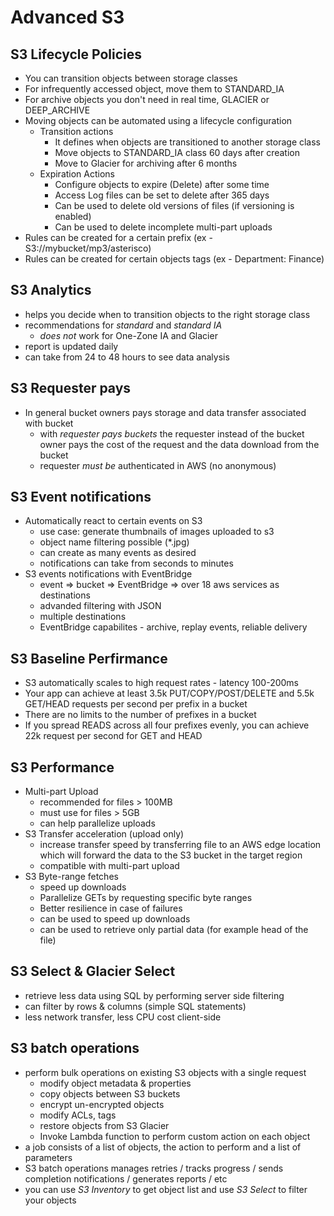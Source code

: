 # Advanced S3

## S3 Lifecycle Policies
* You can transition objects between storage classes
* For infrequently accessed object, move them to STANDARD_IA
* For archive objects you don't need in real time, GLACIER or DEEP_ARCHIVE
* Moving objects can be automated using a lifecycle configuration
  - Transition actions
    - It defines when objects are transitioned to another storage class
    - Move objects to STANDARD_IA class 60 days after creation
    - Move to Glacier for archiving after 6 months
  - Expiration Actions
    - Configure objects to expire (Delete) after some time
    - Access Log files can be set to delete after 365 days
    - Can be used to delete old versions of files (if versioning is enabled)
    - Can be used to delete incomplete multi-part uploads
* Rules can be created for a certain prefix (ex - S3://mybucket/mp3/asterisco)
* Rules can be created for certain objects tags (ex - Department: Finance)

## S3 Analytics

*  helps you decide when to transition objects to the right storage class
* recommendations for *standard* and *standard IA*
  * *does not* work for One-Zone IA and Glacier
* report is updated daily
* can take from 24 to 48 hours to see data analysis

## S3 Requester pays

* In general bucket owners pays storage and data transfer associated with bucket
  * with *requester pays buckets* the requester instead of the bucket owner pays the cost of the request and the data
    download from the bucket
  * requester *must be* authenticated in AWS (no anonymous)

## S3 Event notifications

* Automatically react to certain events on S3
  * use case: generate thumbnails of images uploaded to s3
  * object name filtering possible (\*.jpg)
  * can create as many events as desired
  * notifications can take from seconds to minutes
* S3 events notifications with EventBridge
  * event => bucket => EventBridge => over 18 aws services as destinations
  * advanded filtering with JSON
  * multiple destinations 
  * EventBridge capabilites - archive, replay events, reliable delivery

## S3 Baseline Perfirmance

* S3 automatically scales to high request rates - latency 100-200ms
* Your app can achieve at least 3.5k PUT/COPY/POST/DELETE and 5.5k GET/HEAD requests per second per prefix in a bucket
* There are no limits to the number of prefixes in a bucket
* If you spread READS across all four prefixes evenly, you can achieve 22k request per second for GET and HEAD

## S3 Performance

* Multi-part Upload
  * recommended for files > 100MB
  * must use for files > 5GB
  * can help parallelize uploads
* S3 Transfer acceleration (upload only)
  * increase transfer speed by transferring file to an AWS edge location which will forward the data to the S3 bucket in the target region
  * compatible with multi-part upload
* S3 Byte-range fetches
  * speed up downloads
  * Parallelize GETs by requesting specific byte ranges
  * Better resilience in case of failures
  * can be used to speed up downloads
  * can be used to retrieve only partial data (for example head of the file)

## S3 Select & Glacier Select

  * retrieve less data using SQL by performing server side filtering
  * can filter by rows & columns (simple SQL statements)
  * less network transfer, less CPU cost client-side

## S3 batch operations

* perform bulk operations on existing S3 objects with a single request
  * modify object metadata & properties
  * copy objects between S3 buckets
  * encrypt un-encrypted objects
  * modify ACLs, tags
  * restore objects from S3 Glacier
  * Invoke Lambda function to perform custom action on each object
* a job consists of a list of objects, the action to perform and a list of parameters
* S3 batch operations manages retries / tracks progress / sends completion notifications / generates reports / etc
* you can use *S3 Inventory* to get object list and use *S3 Select* to filter your objects
